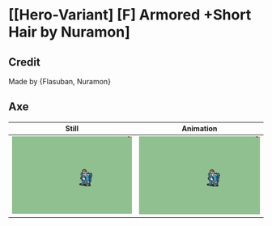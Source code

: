 # [\[Hero-Variant\] \[F\] Armored +Short Hair by Nuramon]

## Credit

Made by {Flasuban, Nuramon}

## Axe

| Still | Animation |
| :---: | :-------: |
| ![Axe still](./Axe_000.png) | ![Axe animation](./Axe.gif) |
